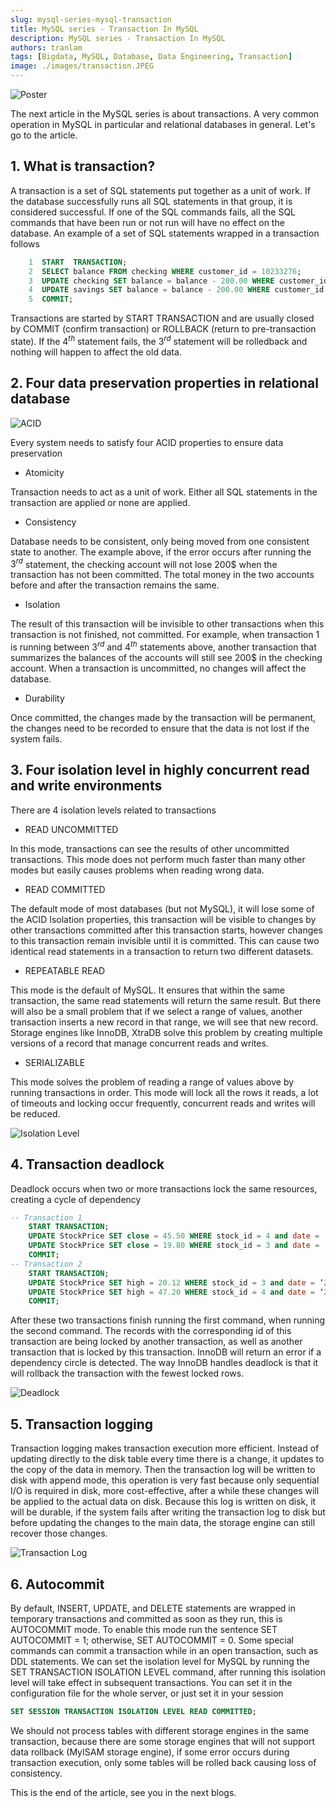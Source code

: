 ```yaml
---
slug: mysql-series-mysql-transaction
title: MySQL series - Transaction In MySQL
description: MySQL series - Transaction In MySQL
authors: tranlam
tags: [Bigdata, MySQL, Database, Data Engineering, Transaction]
image: ./images/transaction.JPEG
---
```


![Poster](./images/transaction.JPEG)

The next article in the MySQL series is about transactions. A very common operation in MySQL in particular and relational databases in general. Let's go to the article.

<!--truncate-->

## 1. What is transaction?

A transaction is a set of SQL statements put together as a unit of work. If the database successfully runs all SQL statements in that group, it is considered successful. If one of the SQL commands fails, all the SQL commands that have been run or not run will have no effect on the database. An example of a set of SQL statements wrapped in a transaction follows

```sql
    1  START  TRANSACTION;
    2  SELECT balance FROM checking WHERE customer_id = 10233276;
    3  UPDATE checking SET balance = balance - 200.00 WHERE customer_id = 10233276;
    4  UPDATE savings SET balance = balance - 200.00 WHERE customer_id = 10233276;
    5  COMMIT;
```

Transactions are started by START TRANSACTION and are usually closed by COMMIT (confirm transaction) or ROLLBACK (return to pre-transaction state). If the ${4^{th}}$ statement fails, the ${3^{rd}}$ statement will be rolledback and nothing will happen to affect the old data.

## 2. Four data preservation properties in relational database

![ACID](./images/acid.PNG)

Every system needs to satisfy four ACID properties to ensure data preservation

- Atomicity

Transaction needs to act as a unit of work. Either all SQL statements in the transaction are applied or none are applied.

- Consistency

Database needs to be consistent, only being moved from one consistent state to another. The example above, if the error occurs after running the ${3^{rd}}$ statement, the checking account will not lose 200$ when the transaction has not been committed. The total money in the two accounts before and after the transaction remains the same.

- Isolation

The result of this transaction will be invisible to other transactions when this transaction is not finished, not committed. For example, when transaction 1 is running between ${3^{rd}}$ and ${4^{th}}$ statements above, another transaction that summarizes the balances of the accounts will still see 200$ in the checking account. When a transaction is uncommitted, no changes will affect the database.

- Durability

Once committed, the changes made by the transaction will be permanent, the changes need to be recorded to ensure that the data is not lost if the system fails.

## 3. Four isolation level in highly concurrent read and write environments

There are 4 isolation levels related to transactions

- READ UNCOMMITTED

In this mode, transactions can see the results of other uncommitted transactions. This mode does not perform much faster than many other modes but easily causes problems when reading wrong data.

- READ COMMITTED

The default mode of most databases (but not MySQL), it will lose some of the ACID Isolation properties, this transaction will be visible to changes by other transactions committed after this transaction starts, however changes to this transaction remain invisible until it is committed. This can cause two identical read statements in a transaction to return two different datasets.

- REPEATABLE READ

This mode is the default of MySQL. It ensures that within the same transaction, the same read statements will return the same result. But there will also be a small problem that if we select a range of values, another transaction inserts a new record in that range, we will see that new record. Storage engines like InnoDB, XtraDB solve this problem by creating multiple versions of a record that manage concurrent reads and writes.

- SERIALIZABLE

This mode solves the problem of reading a range of values ​​above by running transactions in order. This mode will lock all the rows it reads, a lot of timeouts and locking occur frequently, concurrent reads and writes will be reduced.

![Isolation Level](./images/isolation_levels.PNG)

## 4. Transaction deadlock

Deadlock occurs when two or more transactions lock the same resources, creating a cycle of dependency

```sql
-- Transaction 1
    START TRANSACTION;
    UPDATE StockPrice SET close = 45.50 WHERE stock_id = 4 and date = ‘2020-05-01’;
    UPDATE StockPrice SET close = 19.80 WHERE stock_id = 3 and date = ‘2020-05-02’;
    COMMIT;
-- Transaction 2
    START TRANSACTION;
    UPDATE StockPrice SET high = 20.12 WHERE stock_id = 3 and date = ‘2020-05-02’;
    UPDATE StockPrice SET high = 47.20 WHERE stock_id = 4 and date = ‘2020-05-01’;
    COMMIT;
```

After these two transactions finish running the first command, when running the second command. The records with the corresponding id of this transaction are being locked by another transaction, as well as another transaction that is locked by this transaction. InnoDB will return an error if a dependency circle is detected. The way InnoDB handles deadlock is that it will rollback the transaction with the fewest locked rows.

![Deadlock](./images/deadlock.JPEG)

## 5. Transaction logging

Transaction logging makes transaction execution more efficient. Instead of updating directly to the disk table every time there is a change, it updates to the copy of the data in memory. Then the transaction log will be written to disk with append mode, this operation is very fast because only sequential I/O is required in disk, more cost-effective, after a while these changes will be applied to the actual data on disk. Because this log is written on disk, it will be durable, if the system fails after writing the transaction log to disk but before updating the changes to the main data, the storage engine can still recover those changes.

![Transaction Log](./images/transaction_log.PNG)

## 6. Autocommit

By default, INSERT, UPDATE, and DELETE statements are wrapped in temporary transactions and committed as soon as they run, this is AUTOCOMMIT mode. To enable this mode run the sentence SET AUTOCOMMIT = 1; otherwise, SET AUTOCOMMIT = 0. Some special commands can commit a transaction while in an open transaction, such as DDL statements. We can set the isolation level for MySQL by running the SET TRANSACTION ISOLATION LEVEL command, after running this isolation level will take effect in subsequent transactions. You can set it in the configuration file for the whole server, or just set it in your session

```sql
SET SESSION TRANSACTION ISOLATION LEVEL READ COMMITTED;
```

We should not process tables with different storage engines in the same transaction, because there are some storage engines that will not support data rollback (MyISAM storage engine), if some error occurs during transaction execution, only some tables will be rolled back causing loss of consistency.

This is the end of the article, see you in the next blogs.
